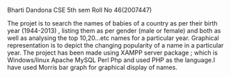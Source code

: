 Bharti Dandona
CSE 5th sem
Roll No 46(2007447)

The projet is to search the names of babies of a country as per their birth year (1944-2013) , listing them as per gender (male or female) and both as well as analysing the top 10,20...etc names for a particular year. Graphical representation is to depict the changing popularity of a name in a particular year.
The project has been made using XAMPP server package ; which is Windows/linux Apache MySQL Perl Php and used PHP as the language.I have used Morris bar graph for graphical display of names.
